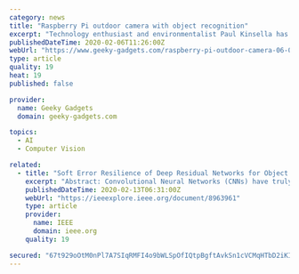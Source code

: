 ```yaml
---
category: news
title: "Raspberry Pi outdoor camera with object recognition"
excerpt: "Technology enthusiast and environmentalist Paul Kinsella has created a new rugged Raspberry Pi outdoor camera that can be powered by a standard 5 volt micro USB or via the company’s 24-36 volt ..."
publishedDateTime: 2020-02-06T11:26:00Z
webUrl: "https://www.geeky-gadgets.com/raspberry-pi-outdoor-camera-06-02-2020/"
type: article
quality: 19
heat: 19
published: false

provider:
  name: Geeky Gadgets
  domain: geeky-gadgets.com

topics:
  - AI
  - Computer Vision

related:
  - title: "Soft Error Resilience of Deep Residual Networks for Object Recognition"
    excerpt: "Abstract: Convolutional Neural Networks (CNNs) have truly gained attention in object recognition and object classification in particular. When being implemented on Graphics Processing Units (GPUs), deeper networks are more accurate than shallow ones. Residual Networks (ResNets) are one of the deepest CNN architectures used in various fields ..."
    publishedDateTime: 2020-02-13T06:31:00Z
    webUrl: "https://ieeexplore.ieee.org/document/8963961"
    type: article
    provider:
      name: IEEE
      domain: ieee.org
    quality: 19

secured: "67t929oOtM0nPl7A7SIqRMFI4o9bWLSpOfIQtpBgftAvkSn1cVCMqHTbD2iKIuP2wNMu+tDxgLX0jFu/hbqUyZ8qKH4788RvJQZYKOz+KYfn7J6vkFGZJer6kpZFUwuP7x/qta6OMil5xwAP+ChXNayxe6QaTi7j3zn2egfEzcwzsA259VCtefwsY2r5AouLARgtTJVatArmB5H9gF+9QtitEQrSX0PTQl5Umb8uyIEmYu6jBlGIZxWfNQvdhUloHDqIgGXeL29FF0DKLJi7+mQqJ11dKAIMj0JmgVtMVQ4lUYgO/8taTADzyJofA+3g;rxpN0+jmEajyqLkKzXWi8g=="
---
```



